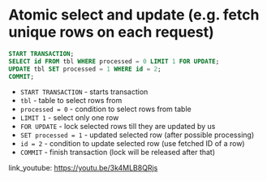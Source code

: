 # Atomic select and update (e.g. fetch unique rows on each request)

```sql
START TRANSACTION;
SELECT id FROM tbl WHERE processed = 0 LIMIT 1 FOR UPDATE;
UPDATE tbl SET processed = 1 WHERE id = 2;
COMMIT;
```

- `START TRANSACTION` - starts transaction
- `tbl` - table to select rows from
- `processed = 0` - condition to select rows from table
- `LIMIT 1` - select only one row
- `FOR UPDATE` - lock selected rows till they are updated by us
- `SET processed = 1` - updated selected row (after possible processing)
- `id = 2` - condition to update selected row (use fetched ID of a row)
- `COMMIT` - finish transaction (lock will be released after that)


link_youtube: https://youtu.be/3k4MLB8QRjs
